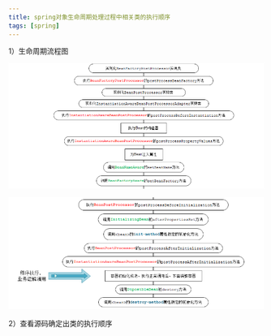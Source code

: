 ```yaml
---
title: spring对象生命周期处理过程中相关类的执行顺序
tags: [spring]
---
```


1）生命周期流程图

![](/images/spring/core/spring-initialization-class.png)

![](/images/spring/core/spring-initialization-class2.png)

2）查看源码确定出类的执行顺序
